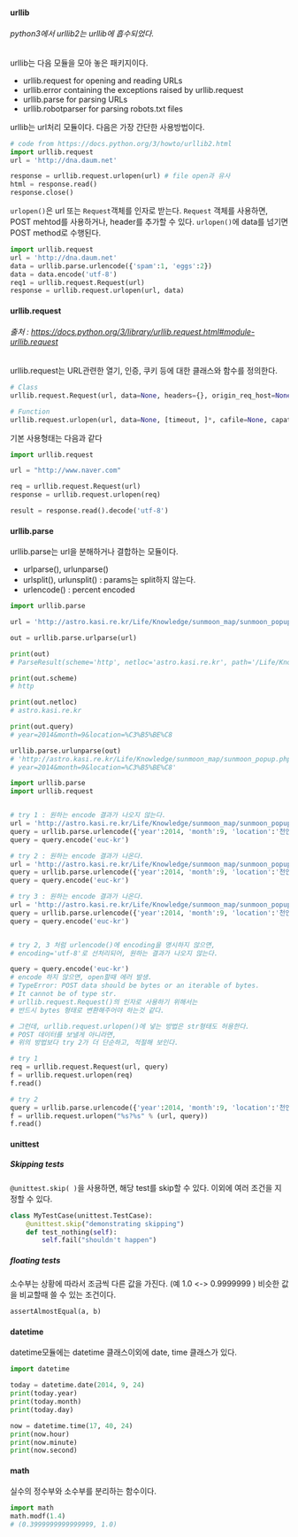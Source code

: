
#### urllib
###### python3에서 urllib2는 urllib에 흡수되었다.

urllib는 다음 모듈을 모아 놓은 패키지이다.

- urllib.request for opening and reading URLs
- urllib.error containing the exceptions raised by urllib.request
- urllib.parse for parsing URLs
- urllib.robotparser for parsing robots.txt files

urllib는 url처리 모듈이다.
다음은 가장 간단한 사용방법이다.

``` python
# code from https://docs.python.org/3/howto/urllib2.html
import urllib.request
url = 'http://dna.daum.net'

response = urllib.request.urlopen(url) # file open과 유사
html = response.read()
response.close()
```
`urlopen()`은 url 또는 `Request`객체를 인자로 받는다. `Request` 객체를 사용하면, POST mehtod를 사용하거나, header를 추가할 수 있다. `urlopen()`에 data를 넘기면 POST method로 수행된다.

``` python
import urllib.request
url = 'http://dna.daum.net'
data = urllib.parse.urlencode({'spam':1, 'eggs':2})
data = data.encode('utf-8')
req1 = urllib.request.Request(url)
response = urllib.request.urlopen(url, data)
```
#### urllib.request
###### 출처 : https://docs.python.org/3/library/urllib.request.html#module-urllib.request

urllib.request는 URL관련한 열기, 인증, 쿠키 등에 대한 클래스와 함수를 정의한다.

``` python
# Class
urllib.request.Request(url, data=None, headers={}, origin_req_host=None, unverifiable=False, method=None)

# Function
urllib.request.urlopen(url, data=None, [timeout, ]*, cafile=None, capath=None, cadefault=False)
```
기본 사용형태는 다음과 같다
``` python
import urllib.request

url = "http://www.naver.com"

req = urllib.request.Request(url)
response = urllib.request.urlopen(req)

result = response.read().decode('utf-8')
```


#### urllib.parse
urllib.parse는 url을 분해하거나 결합하는 모듈이다.
 - urlparse(), urlunparse()
 - urlsplit(), urlunsplit() : params는 split하지 않는다.
 - urlencode() : percent encoded

``` python
import urllib.parse

url = 'http://astro.kasi.re.kr/Life/Knowledge/sunmoon_map/sunmoon_popup.php?year=2014&month=9&location=%C3%B5%BE%C8'

out = urllib.parse.urlparse(url)

print(out)
# ParseResult(scheme='http', netloc='astro.kasi.re.kr', path='/Life/Knowledge/sunmoon_map/sunmoon_popup.php', params='', query='year=2014&month=9&location=%C3%B5%BE%C8', fragment='')

print(out.scheme)
# http

print(out.netloc)
# astro.kasi.re.kr

print(out.query)
# year=2014&month=9&location=%C3%B5%BE%C8

urllib.parse.urlunparse(out)
# 'http://astro.kasi.re.kr/Life/Knowledge/sunmoon_map/sunmoon_popup.php?
# year=2014&month=9&location=%C3%B5%BE%C8'

```

``` python
import urllib.parse
import urllib.request


# try 1 : 원하는 encode 결과가 나오지 않는다.
url = 'http://astro.kasi.re.kr/Life/Knowledge/sunmoon_map/sunmoon_popup.php'
query = urllib.parse.urlencode({'year':2014, 'month':9, 'location':'천안'})
query = query.encode('euc-kr') 

# try 2 : 원하는 encode 결과가 나온다.
url = 'http://astro.kasi.re.kr/Life/Knowledge/sunmoon_map/sunmoon_popup.php'
query = urllib.parse.urlencode({'year':2014, 'month':9, 'location':'천안'.encode('euc-kr')})
query = query.encode('euc-kr') 

# try 3 : 원하는 encode 결과가 나온다.
url = 'http://astro.kasi.re.kr/Life/Knowledge/sunmoon_map/sunmoon_popup.php'
query = urllib.parse.urlencode({'year':2014, 'month':9, 'location':'천안'}, encoding='euc-kr')
query = query.encode('euc-kr') 


# try 2, 3 처럼 urlencode()에 encoding을 명시하지 않으면,
# encoding='utf-8'로 선처리되어, 원하는 결과가 나오지 않는다.

query = query.encode('euc-kr') 
# encode 하지 않으면, open할때 에러 발생. 
# TypeError: POST data should be bytes or an iterable of bytes. 
# It cannot be of type str.
# urllib.request.Request()의 인자로 사용하기 위해서는
# 반드시 bytes 형태로 변환해주어야 하는것 같다.

# 그런데, urllib.request.urlopen()에 넣는 방법은 str형태도 허용한다.
# POST 데이터를 보낼게 아니라면, 
# 위의 방법보다 try 2가 더 단순하고, 적절해 보인다.

# try 1
req = urllib.request.Request(url, query)
f = urllib.request.urlopen(req)
f.read()

# try 2
query = urllib.parse.urlencode({'year':2014, 'month':9, 'location':'천안'}, encoding='euc-kr')
f = urllib.request.urlopen("%s?%s" % (url, query))
f.read()
```

#### unittest

##### Skipping tests
`@unittest.skip( )`을 사용하면, 해당 test를 skip할 수 있다. 이외에 여러 조건을 지정할 수 있다.
``` python
class MyTestCase(unittest.TestCase):
	@unittest.skip("demonstrating skipping")
    def test_nothing(self):
    	self.fail("shouldn't happen")
```

##### floating tests
소수부는 상황에 따라서 조금씩 다른 값을 가진다. (예 1.0 <-> 0.9999999 )
비슷한 값을 비교할때 쓸 수 있는 조건이다.
``` python
assertAlmostEqual(a, b)
```

#### datetime
datetime모듈에는 datetime 클래스이외에 date, time 클래스가 있다.

```python
import datetime

today = datetime.date(2014, 9, 24)
print(today.year)
print(today.month)
print(today.day)

now = datetime.time(17, 40, 24)
print(now.hour)
print(now.minute)
print(now.second)
```

#### math
실수의 정수부와 소수부를 분리하는 함수이다.
``` python
import math
math.modf(1.4)
# (0.3999999999999999, 1.0)
```
